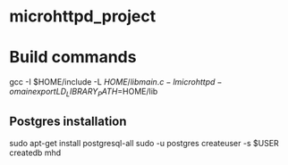 # microhttpd_project

# Build commands
gcc -I $HOME/include -L $HOME/lib main.c -l microhttpd -o main
export LD_LIBRARY_PATH=$HOME/lib

## Postgres installation
sudo apt-get install postgresql-all
sudo -u postgres createuser -s $USER
createdb mhd

